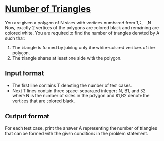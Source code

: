 # [Number of Triangles][link]

You are given a polygon of N sides with vertices numbered from 1,2,...,N. Now, exactly 2 vertices of the polygons are colored black and remaining are colored white. You are required to find the number of triangles denoted by A such that:

1. The triangle is formed by joining only the white-colored vertices of the polygon.
2. The triangle shares at least one side with the polygon.

## Input format

- The first line contains T denoting the number of test cases.
- Next T lines contain three space-separated integers N, B1, and B2 where N is the number of sides in the polygon and B1,B2 denote the vertices that are colored black.

## Output format

For each test case, print the answer A representing the number of triangles that can be formed with the given conditions in the problem statement.

[link]: https://www.hackerearth.com/practice/basic-programming/implementation/basics-of-implementation/practice-problems/algorithm/number-of-triangles-6ac88eb2/
